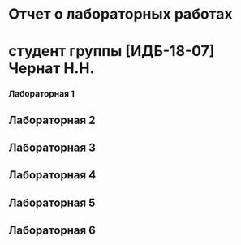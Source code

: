 # Отчет о лабораторных работах
# студент группы [ИДБ-18-07] Чернат Н.Н.

### Лабораторная 1



## Лабораторная 2

## Лабораторная 3

## Лабораторная 4

## Лабораторная 5

## Лабораторная 6

